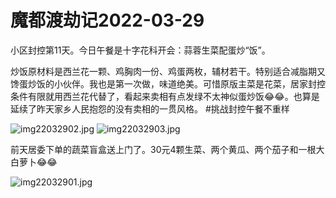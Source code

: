 # 魔都渡劫记2022-03-29

小区封控第11天。今日午餐是十字花科开会：蒜蓉生菜配蛋炒“饭”。

炒饭原材料是西兰花一颗、鸡胸肉一份、鸡蛋两枚，辅材若干。特别适合减脂期又馋蛋炒饭的小伙伴。我也是第一次做，味道绝美。可惜原版主菜是花菜，居家封控条件有限就用西兰花代替了，看起来卖相有点发绿不太神似蛋炒饭😂😂。也算是延续了昨天家乡人民抱怨的没有卖相的一贯风格。 #挑战封控午餐不重样

<img decoding="async" src="https://i0.wp.com/s2.loli.net/2022/04/30/NZKceUD9fBxMkJ6.jpg?w=640&#038;ssl=1" alt="img22032902.jpg" data-recalc-dims="1" />  
<img decoding="async" src="https://i0.wp.com/s2.loli.net/2022/04/30/k3r5vAJDsNmGMUx.jpg?w=640&#038;ssl=1" alt="img22032903.jpg" data-recalc-dims="1" /> 

前天居委下单的蔬菜盲盒送上门了。30元4颗生菜、两个黄瓜、两个茄子和一根大白萝卜😂😂

<img decoding="async" src="https://i0.wp.com/s2.loli.net/2022/04/30/Vzia6byYsA4Roxn.jpg?w=640&#038;ssl=1" alt="img22032901.jpg" data-recalc-dims="1" />
